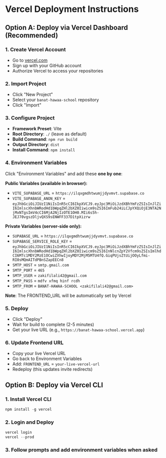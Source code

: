 # Vercel Deployment Instructions

## Option A: Deploy via Vercel Dashboard (Recommended)

### 1. Create Vercel Account

- Go to [vercel.com](https://vercel.com)
- Sign up with your GitHub account
- Authorize Vercel to access your repositories

### 2. Import Project

- Click "New Project"
- Select your `banat-hawaa-school` repository
- Click "Import"

### 3. Configure Project

- **Framework Preset**: Vite
- **Root Directory**: `./` (leave as default)
- **Build Command**: `npm run build`
- **Output Directory**: `dist`
- **Install Command**: `npm install`

### 4. Environment Variables

Click "Environment Variables" and add these **one by one**:

**Public Variables (available in browser):**

- `VITE_SUPABASE_URL` = `https://ilqxgmdhtwumjjdyvmvt.supabase.co`
- `VITE_SUPABASE_ANON_KEY` = `eyJhbGciOiJIUzI1NiIsInR5cCI6IkpXVCJ9.eyJpc3MiOiJzdXBhYmFzZSIsInJlZiI6ImlscXhnbWRodHd1bWpqZHl2bXZ0Iiwicm9sZSI6ImFub24iLCJpYXQiOjE3NTA2NjMxNTgsImV4cCI6MjA2NjIzOTE1OH0.MIi6s5h-JEJ70vgszDljvQXS9sENWFF337D1tpXizrw`

**Private Variables (server-side only):**

- `SUPABASE_URL` = `https://ilqxgmdhtwumjjdyvmvt.supabase.co`
- `SUPABASE_SERVICE_ROLE_KEY` = `eyJhbGciOiJIUzI1NiIsInR5cCI6IkpXVCJ9.eyJpc3MiOiJzdXBhYmFzZSIsInJlZiI6ImlscXhnbWRodHd1bWpqZHl2bXZ0Iiwicm9sZSI6InNlcnZpY2Vfcm9sZSIsImlhdCI6MTc1MDY2MzE1OCwiZXhwIjoyMDY2MjM5MTU4fQ.GiqPUjsZtUijOOyLfmi-RI0sMQmAITdPBnSZapEECn8`
- `SMTP_HOST` = `smtp.gmail.com`
- `SMTP_PORT` = `465`
- `SMTP_USER` = `zakifilali42@gmail.com`
- `SMTP_PASS` = `mdfv xfmq hinf rcdh`
- `SMTP_FROM` = `BANAT-HAWAA-SCHOOL <zakifilali42@gmail.com>`

**Note**: The FRONTEND_URL will be automatically set by Vercel

### 5. Deploy

- Click "Deploy"
- Wait for build to complete (2-5 minutes)
- Get your live URL (e.g., `https://banat-hawaa-school.vercel.app`)

### 6. Update Frontend URL

- Copy your live Vercel URL
- Go back to Environment Variables
- Add: `FRONTEND_URL` = `your-live-vercel-url`
- Redeploy (this updates invite redirects)

## Option B: Deploy via Vercel CLI

### 1. Install Vercel CLI

```powershell
npm install -g vercel
```

### 2. Login and Deploy

```powershell
vercel login
vercel --prod
```

### 3. Follow prompts and add environment variables when asked
